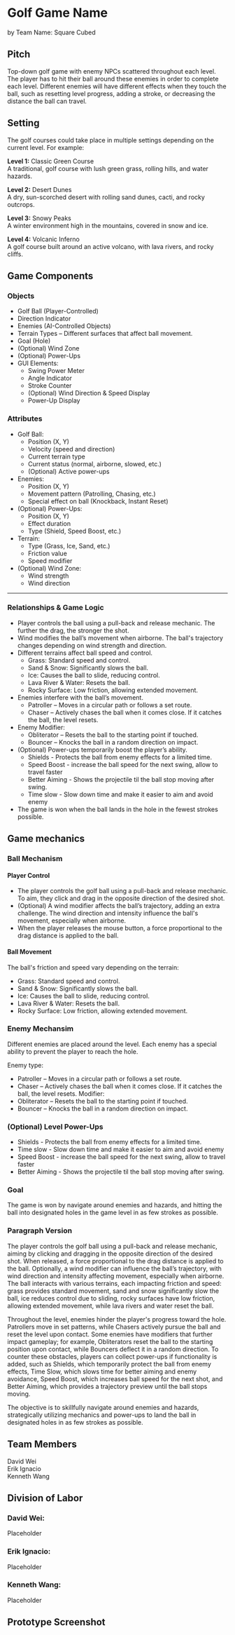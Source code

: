 ﻿# Golf Game Name

by Team Name: Square Cubed

## Pitch
Top-down golf game with enemy NPCs scattered throughout each level. The player has to hit their ball around these enemies in order to complete each level. Different enemies will have different effects when they touch the ball, such as resetting level progress, adding a stroke, or decreasing the distance the ball can travel.

## Setting
The golf courses could take place in multiple settings depending on the current level. For example: 
<br/> 

**Level 1:** Classic Green Course <br/>
A traditional, golf course with lush green grass, rolling hills, and water hazards.

**Level 2:** Desert Dunes <br/> 
A dry, sun-scorched desert with rolling sand dunes, cacti, and rocky outcrops.

**Level 3:** Snowy Peaks <br/>
A winter environment high in the mountains, covered in snow and ice.

**Level 4:** Volcanic Inferno <br/>
A golf course built around an active volcano, with lava rivers, and rocky cliffs.

## Game Components

### Objects

- Golf Ball (Player-Controlled)
- Direction Indicator
- Enemies (AI-Controlled Objects)
- Terrain Types – Different surfaces that affect ball movement.
- Goal (Hole)
- (Optional) Wind Zone 
- (Optional) Power-Ups
- GUI Elements:
    - Swing Power Meter
    - Angle Indicator
    - Stroke Counter
    - (Optional) Wind Direction & Speed Display
    - Power-Up Display
### Attributes

- Golf Ball:
    - Position (X, Y)
    - Velocity (speed and direction)
    - Current terrain type
    - Current status (normal, airborne, slowed, etc.)
    - (Optional) Active power-ups
- Enemies:
    - Position (X, Y)
    - Movement pattern (Patrolling, Chasing, etc.)
    - Special effect on ball (Knockback, Instant Reset)
- (Optional) Power-Ups:
    - Position (X, Y)
    - Effect duration
    - Type (Shield, Speed Boost, etc.)
- Terrain:
    - Type (Grass, Ice, Sand, etc.)
    - Friction value
    - Speed modifier
- (Optional) Wind Zone:
    - Wind strength
    - Wind direction

---

### Relationships & Game Logic

- Player controls the ball using a pull-back and release mechanic. The further the drag, the stronger the shot.
- Wind modifies the ball’s movement when airborne. The ball's trajectory changes depending on wind strength and direction.
- Different terrains affect ball speed and control.
	- Grass: Standard speed and control.
	- Sand & Snow: Significantly slows the ball.
	- Ice: Causes the ball to slide, reducing control.
	- Lava River & Water: Resets the ball.
	- Rocky Surface: Low friction, allowing extended movement.
- Enemies interfere with the ball’s movement.
	- Patroller – Moves in a circular path or follows a set route.
	- Chaser – Actively chases the ball when it comes close. If it catches the ball, the level resets.
- Enemy Modifier: 
	- Obliterator – Resets the ball to the starting point if touched.
	- Bouncer – Knocks the ball in a random direction on impact.
- (Optional) Power-ups temporarily boost the player’s ability.
	- Shields - Protects the ball from enemy effects for a limited time.
	- Speed Boost - increase the ball speed for the next swing, allow to travel faster
	- Better Aiming - Shows the projectile til the ball stop moving after swing.
	- Time slow - Slow down time and make it easier to aim and avoid enemy
- The game is won when the ball lands in the hole in the fewest strokes possible.
## Game mechanics
### Ball Mechanism
#### Player Control
- The player controls the golf ball using a pull-back and release mechanic. To aim, they click and drag in the opposite direction of the desired shot.
- (Optional) A wind modifier affects the ball’s trajectory, adding an extra challenge. The wind direction and intensity influence the ball's movement, especially when airborne.
- When the player releases the mouse button, a force proportional to the drag distance is applied to the ball.
#### Ball Movement
The ball's friction and speed vary depending on the terrain:
- Grass: Standard speed and control.
- Sand & Snow: Significantly slows the ball.
- Ice: Causes the ball to slide, reducing control.
- Lava River & Water: Resets the ball.
- Rocky Surface: Low friction, allowing extended movement.

### Enemy Mechansim 
Different enemies are placed around the level. Each enemy has a special ability to prevent the player to reach the hole.

Enemy type:
- Patroller – Moves in a circular path or follows a set route.
- Chaser – Actively chases the ball when it comes close. If it catches the ball, the level resets.
Modifier: 
- Obliterator – Resets the ball to the starting point if touched.
- Bouncer – Knocks the ball in a random direction on impact.
### (Optional) Level Power-Ups
- Shields - Protects the ball from enemy effects for a limited time.
- Time slow - Slow down time and make it easier to aim and avoid enemy
- Speed Boost - increase the ball speed for the next swing, allow to travel faster
- Better Aiming - Shows the projectile til the ball stop moving after swing.
### Goal
The game is won by navigate around enemies and hazards, and hitting the ball into designated holes in the game level in as few strokes as possible. 

### Paragraph Version
The player controls the golf ball using a pull-back and release mechanic, aiming by clicking and dragging in the opposite direction of the desired shot. When released, a force proportional to the drag distance is applied to the ball. Optionally, a wind modifier can influence the ball’s trajectory, with wind direction and intensity affecting movement, especially when airborne. The ball interacts with various terrains, each impacting friction and speed: grass provides standard movement, sand and snow significantly slow the ball, ice reduces control due to sliding, rocky surfaces have low friction, allowing extended movement, while lava rivers and water reset the ball.

Throughout the level, enemies hinder the player's progress toward the hole. Patrollers move in set patterns, while Chasers actively pursue the ball and reset the level upon contact. Some enemies have modifiers that further impact gameplay; for example, Obliterators reset the ball to the starting position upon contact, while Bouncers deflect it in a random direction. To counter these obstacles, players can collect power-ups if functionality is added, such as Shields, which temporarily protect the ball from enemy effects, Time Slow, which slows time for better aiming and enemy avoidance, Speed Boost, which increases ball speed for the next shot, and Better Aiming, which provides a trajectory preview until the ball stops moving.

The objective is to skillfully navigate around enemies and hazards, strategically utilizing mechanics and power-ups to land the ball in designated holes in as few strokes as possible.
## Team Members
David Wei <br/>
Erik Ignacio <br/> 
Kenneth Wang <br/>

## Division of Labor

### David Wei: <br/>
Placeholder

### Erik Ignacio: <br/> 
Placeholder

### Kenneth Wang: <br/>
Placeholder

## Prototype Screenshot
